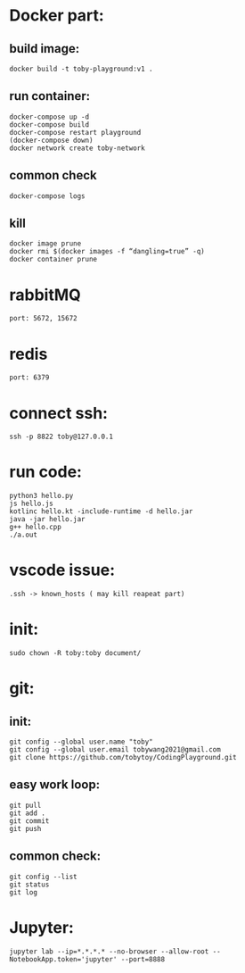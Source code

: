 # Docker part:
## build image:
    docker build -t toby-playground:v1 .

## run container:
    docker-compose up -d
    docker-compose build
    docker-compose restart playground
    (docker-compose down)
    docker network create toby-network

## common check
    docker-compose logs

## kill
    docker image prune
    docker rmi $(docker images -f “dangling=true” -q)
    docker container prune

# rabbitMQ
    port: 5672, 15672

# redis
    port: 6379

# connect ssh:
    ssh -p 8822 toby@127.0.0.1

# run code:
    python3 hello.py
    js hello.js
    kotlinc hello.kt -include-runtime -d hello.jar
    java -jar hello.jar
    g++ hello.cpp
    ./a.out

# vscode issue:
    .ssh -> known_hosts ( may kill reapeat part)

# init:
    sudo chown -R toby:toby document/

# git:
## init:
    git config --global user.name "toby"
    git config --global user.email tobywang2021@gmail.com
    git clone https://github.com/tobytoy/CodingPlayground.git

## easy work loop:
    git pull 
    git add .
    git commit 
    git push

## common check:
    git config --list
    git status
    git log

# Jupyter:
    jupyter lab --ip=*.*.*.* --no-browser --allow-root --NotebookApp.token='jupyter' --port=8888


